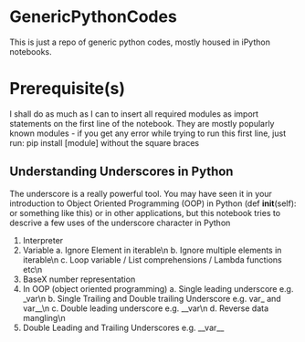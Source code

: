 # GenericPythonCodes
This is just a repo of generic python codes, mostly housed in iPython notebooks.

# Prerequisite(s)
I shall do as much as I can to insert all required modules as import statements on the first line of the notebook. They are mostly popularly known modules - if you get any error while trying to run this first line, just run:
pip install [module] without the square braces

## Understanding Underscores in Python
The underscore is a really powerful tool. You may have seen it in your introduction to Object Oriented Programming (OOP) in Python (def __init__(self): or something like this) or in other applications, but this notebook tries to descrive a few uses of the underscore character in Python
1. Interpreter
2. Variable
  a. Ignore Element in iterable\n
  b. Ignore multiple elements in iterable\n
  c. Loop variable / List comprehensions / Lambda functions etc\n
3. BaseX number representation
4. In OOP (object oriented programming)
  a. Single leading underscore e.g. \_var\n
  b. Single Trailing and Double trailing Underscore e.g. var\_ and var\_\_\n
  c. Double leading underscore e.g. \_\_var\n
  d. Reverse data mangling\n
5. Double Leading and Trailing Underscores e.g. \_\_var\_\_
